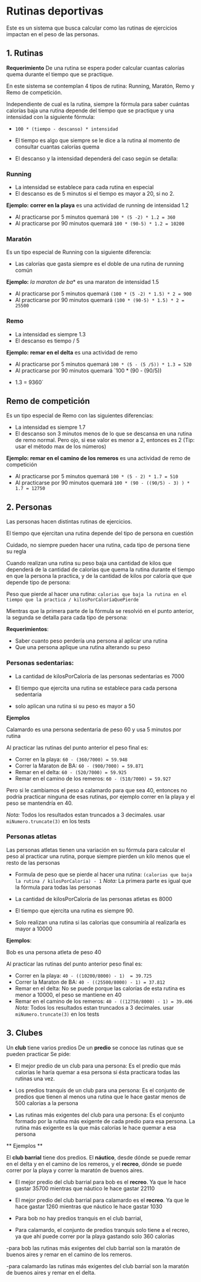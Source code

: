 # Rutinas deportivas

Este es un sistema que busca calcular como las rutinas de ejercicios
impactan en el peso de las personas.


## 1. Rutinas


**Requerimiento** De una rutina se espera poder calcular cuantas calorías quema durante el 
tiempo que se practique.


En este sistema se contemplan 4 tipos de rutina: Running, Maratón, Remo y Remo
de competición.

Independiente de cual es la rutina, siempre la fórmula para saber cuántas
calorías baja una rutina depende del tiempo que se practique  y una intensidad
con la siguiente fórmula:

- `100 * (tiempo - descanso) * intensidad`

- El tiempo es algo que siempre se le dice a la rutina al momento de consultar cuantas calorías quema

- El descanso y la intensidad dependerá del caso según se detalla:


### Running

- La intensidad se establece para cada rutina en especial
- El descanso es de 5 minutos si el tiempo es mayor a 20, si no 2.

**Ejemplo:** **correr en la playa** es una actividad de running de intensidad 1.2
- Al practicarse por 5 minutos quemará `100 * (5 -2) * 1.2 = 360`
- Al practicarse por 90 minutos quemará `100 * (90-5) * 1.2 = 10200`

### Maratón
Es un tipo especial de Running con la siguiente diferencia:

- Las calorías que gasta siempre es el doble de una rutina de running común

**Ejemplo:** *la maraton de ba** es una maraton de intensidad 1.5
- Al practicarse por 5 minutos quemará `(100 * (5 -2) * 1.5) * 2 = 900`
- Al practicarse por 90 minutos quemará `(100 * (90-5) * 1.5) * 2 = 25500`
 
### Remo

- La intensidad es siempre 1.3
- El descanso es tiempo / 5

**Ejemplo:** **remar en el delta** es una actividad de remo 
- Al practicarse por 5 minutos quemará `100 * (5 - (5 /5)) * 1.3 = 520`
- Al practicarse por 90 minutos quemará `100 * (90 - (90/5))



 * 1.3 = 9360`

## Remo de competición

Es un tipo especial de Remo con las siguientes diferencias:

- La intensidad es siempre 1.7
- El descanso son 3 minutos menos de lo que se descansa en una rutina de remo normal. Pero
ojo, si ese valor es menor a 2, entonces es 2 (Tip: usar el método max de los números)

**Ejemplo:** **remar en el camino de los remeros** es una actividad de remo de competición 
- Al practicarse por 5 minutos quemará `100 * (5 - 2) * 1.7 = 510`
- Al practicarse por 90 minutos quemará `100 * (90 - ((90/5) - 3) ) * 1.7 = 12750`


## 2. Personas

Las personas hacen distintas rutinas de ejercicios. 

El tiempo que ejercitan una rutina depende del tipo de persona en cuestión

Cuidado, no siempre pueden hacer una rutina, cada tipo de persona tiene su regla 

Cuando realizan una rutina su peso baja una cantidad de kilos 
que dependerá de la cantidad de calorías que quema la rutina durante el tiempo 
en que la persona la practica, y de la cantidad de kilos por caloría que 
que depende tipo de persona:

Peso que pierde al hacer una rutina: `calorias que baja la rutina en el tiempo que la practica / kilosPorCaloríaQuePierde `

Mientras que la primera parte de la fórmula se resolvió en el punto anterior, la segunda se detalla
para cada tipo de persona:

**Requerimientos**:
- Saber cuanto peso perdería una persona al aplicar una rutina
- Que una persona aplique una rutina alterando su peso
 
### Personas sedentarias:

- La cantidad de kilosPorCaloría de las personas sedentarias es 7000

- El tiempo que ejercita una rutina se establece para cada persona sedentaria

- solo aplican una rutina si su peso es mayor a 50

**Ejemplos**
 
 Calamardo es una persona sedentaria de peso 60 y usa 5 minutos por rutina
 
 Al practicar las rutinas del punto anterior el peso final es:

  - Correr en la playa: `60 - (360/7000) = 59.948 ` 
  - Correr la Maraton de BA: `60 - (900/7000) = 59.871` 
  - Remar en el delta: `60 - (520/7000) = 59.925`
  - Remar en el camino de los remeros: `60 - (510/7000) = 59.927`
  
  Pero si le cambiamos el peso a calamardo para que sea 40, entonces
  no podría practicar ninguna de esas rutinas, por ejemplo correr en la playa
  y el peso se mantendría en 40.
  
 *Nota:* Todos los resultados estan truncados a 3 decimales. usar `miNumero.truncate(3)` en los tests 

### Personas atletas

Las personas atletas tienen una variación en su fórmula para
calcular el peso al practicar una rutina, porque siempre pierden
un kilo menos que el resto de las personas 

- Formula de peso que se pierde al hacer una rutina: ` (calorias que baja la rutina / kilosPorCaloría) - 1 ` 
*Nota:* La primera parte es igual que la fórmula para todas las personas

- La cantidad de kilosPorCaloría de las personas atletas es 8000

- El tiempo que ejercita una rutina es siempre 90.

- Solo realizan una rutina si las calorías que consumiría al realizarla es mayor a 10000

**Ejemplos**:

Bob es una persona atleta de peso 40 

Al practicar las rutinas del punto anterior peso final es:

  - Correr en la playa: `40 - ((10200/8000) - 1)  = 39.725` 
  - Correr la Maraton de BA: `40 - ((25500/8000) - 1) = 37.812` 
  - Remar en el delta: No se puede porque las calorías de esta rutina es menor a 10000, el peso se mantiene en 40
  - Remar en el camino de los remeros: `40 - ((12750/8000) - 1) = 39.406`
*Nota:* Todos los resultados estan truncados a 3 decimales. usar `miNumero.truncate(3)` en los tests 

## 3. Clubes

Un **club** tiene varios predios
De un **predio** se conoce las rutinas que se pueden practicar
Se pide:

- El mejor predio de un club para una persona: Es el predio que más calorías le 
haría quemar a esa persona si ésta practicara todas las rutinas una vez.

- Los predios tranquis de un club  para una persona: Es el conjunto de predios que tienen al menos
una rutina que le hace gastar menos de 500 calorias a la persona

- Las rutinas más exigentes del club para una persona: Es el conjunto
formado por la rutina más exigente de cada predio para esa persona. La rutina más 
exigente es la que más calorías le hace quemar a esa persona

** Ejemplos ** 
 
El **club barrial** tiene dos predios. El **náutico**, desde dónde
se puede remar en el delta y en el camino de los remeros, y 
el **recreo**, dónde se puede correr por la playa y correr la maratón
de buenos aires.

- El mejor predio del club barrial para bob es el **recreo**. Ya que le
hace gastar 35700 mientras que náutico le hace gastar 22110

- El mejor predio del club barrial para calamardo es el **recreo**. Ya que le
hace gastar 1260 mientras que náutico le hace gastar 1030

- Para bob no hay predios tranquis en el club barrial, 

- Para calamardo, el conjunto de predios tranquis solo tiene a el recreo, ya que ahí puede correr por 
la playa gastando solo 360 calorías 

-para bob las rutinas más exigentes del club barrial
son la maratón de buenos aires y remar en el camino de los remeros.

-para calamardo  las rutinas más exigentes del club barrial
son la maratón de buenos aires y remar en el delta.


